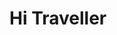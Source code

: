 <html>
  <head>
<link href="style.css" rel="stylesheet"></link>
  </head>
<body>
<h1 class="heading">Hi Traveller</h1>
</body>
</html>
